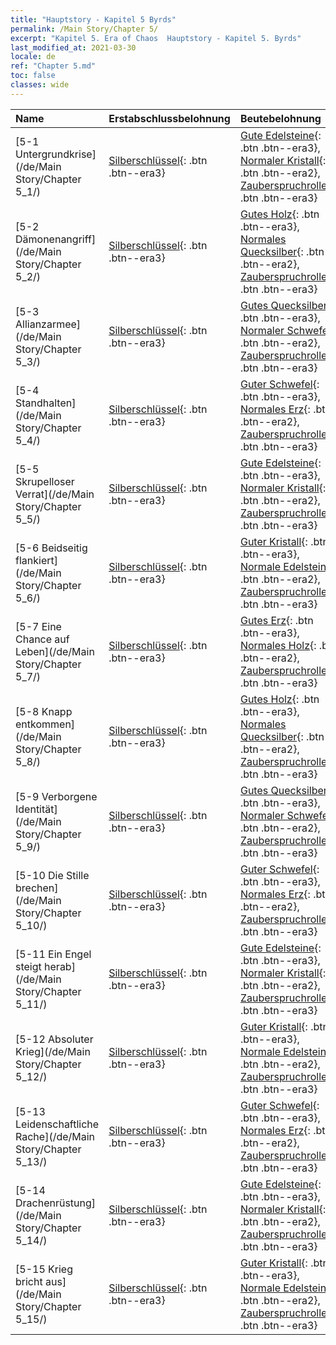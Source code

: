 ```yaml
---
title: "Hauptstory - Kapitel 5 Byrds"
permalink: /Main Story/Chapter 5/
excerpt: "Kapitel 5. Era of Chaos  Hauptstory - Kapitel 5. Byrds"
last_modified_at: 2021-03-30
locale: de
ref: "Chapter 5.md"
toc: false
classes: wide
---
```


  | Name |  Erstabschlussbelohnung | Beutebelohnung |
  |:------------|:------------|:------------| 
  | [5-1 Untergrundkrise](/de/Main Story/Chapter 5_1/) | [Silberschlüssel](/de/Items/con_693/){: .btn .btn--era3} | [Gute Edelsteine](/de/Items/mat_16/){: .btn .btn--era3}, [Normaler Kristall](/de/Items/mat_11/){: .btn .btn--era2}, [Zauberspruchrollen](/de/Items/con_694/){: .btn .btn--era3} |
  | [5-2 Dämonenangriff](/de/Main Story/Chapter 5_2/) | [Silberschlüssel](/de/Items/con_693/){: .btn .btn--era3} | [Gutes Holz](/de/Items/mat_13/){: .btn .btn--era3}, [Normales Quecksilber](/de/Items/mat_8/){: .btn .btn--era2}, [Zauberspruchrollen](/de/Items/con_694/){: .btn .btn--era3} |
  | [5-3 Allianzarmee](/de/Main Story/Chapter 5_3/) | [Silberschlüssel](/de/Items/con_693/){: .btn .btn--era3} | [Gutes Quecksilber](/de/Items/mat_14/){: .btn .btn--era3}, [Normaler Schwefel](/de/Items/mat_9/){: .btn .btn--era2}, [Zauberspruchrollen](/de/Items/con_694/){: .btn .btn--era3} |
  | [5-4 Standhalten](/de/Main Story/Chapter 5_4/) | [Silberschlüssel](/de/Items/con_693/){: .btn .btn--era3} | [Guter Schwefel](/de/Items/mat_15/){: .btn .btn--era3}, [Normales Erz](/de/Items/mat_6/){: .btn .btn--era2}, [Zauberspruchrollen](/de/Items/con_694/){: .btn .btn--era3} |
  | [5-5 Skrupelloser Verrat](/de/Main Story/Chapter 5_5/) | [Silberschlüssel](/de/Items/con_693/){: .btn .btn--era3} | [Gute Edelsteine](/de/Items/mat_16/){: .btn .btn--era3}, [Normaler Kristall](/de/Items/mat_11/){: .btn .btn--era2}, [Zauberspruchrollen](/de/Items/con_694/){: .btn .btn--era3} |
  | [5-6 Beidseitig flankiert](/de/Main Story/Chapter 5_6/) | [Silberschlüssel](/de/Items/con_693/){: .btn .btn--era3} | [Guter Kristall](/de/Items/mat_17/){: .btn .btn--era3}, [Normale Edelsteine](/de/Items/mat_10/){: .btn .btn--era2}, [Zauberspruchrollen](/de/Items/con_694/){: .btn .btn--era3} |
  | [5-7 Eine Chance auf Leben](/de/Main Story/Chapter 5_7/) | [Silberschlüssel](/de/Items/con_693/){: .btn .btn--era3} | [Gutes Erz](/de/Items/mat_12/){: .btn .btn--era3}, [Normales Holz](/de/Items/mat_7/){: .btn .btn--era2}, [Zauberspruchrollen](/de/Items/con_694/){: .btn .btn--era3} |
  | [5-8 Knapp entkommen](/de/Main Story/Chapter 5_8/) | [Silberschlüssel](/de/Items/con_693/){: .btn .btn--era3} | [Gutes Holz](/de/Items/mat_13/){: .btn .btn--era3}, [Normales Quecksilber](/de/Items/mat_8/){: .btn .btn--era2}, [Zauberspruchrollen](/de/Items/con_694/){: .btn .btn--era3} |
  | [5-9 Verborgene Identität](/de/Main Story/Chapter 5_9/) | [Silberschlüssel](/de/Items/con_693/){: .btn .btn--era3} | [Gutes Quecksilber](/de/Items/mat_14/){: .btn .btn--era3}, [Normaler Schwefel](/de/Items/mat_9/){: .btn .btn--era2}, [Zauberspruchrollen](/de/Items/con_694/){: .btn .btn--era3} |
  | [5-10 Die Stille brechen](/de/Main Story/Chapter 5_10/) | [Silberschlüssel](/de/Items/con_693/){: .btn .btn--era3} | [Guter Schwefel](/de/Items/mat_15/){: .btn .btn--era3}, [Normales Erz](/de/Items/mat_6/){: .btn .btn--era2}, [Zauberspruchrollen](/de/Items/con_694/){: .btn .btn--era3} |
  | [5-11 Ein Engel steigt herab](/de/Main Story/Chapter 5_11/) | [Silberschlüssel](/de/Items/con_693/){: .btn .btn--era3} | [Gute Edelsteine](/de/Items/mat_16/){: .btn .btn--era3}, [Normaler Kristall](/de/Items/mat_11/){: .btn .btn--era2}, [Zauberspruchrollen](/de/Items/con_694/){: .btn .btn--era3} |
  | [5-12 Absoluter Krieg](/de/Main Story/Chapter 5_12/) | [Silberschlüssel](/de/Items/con_693/){: .btn .btn--era3} | [Guter Kristall](/de/Items/mat_17/){: .btn .btn--era3}, [Normale Edelsteine](/de/Items/mat_10/){: .btn .btn--era2}, [Zauberspruchrollen](/de/Items/con_694/){: .btn .btn--era3} |
  | [5-13 Leidenschaftliche Rache](/de/Main Story/Chapter 5_13/) | [Silberschlüssel](/de/Items/con_693/){: .btn .btn--era3} | [Guter Schwefel](/de/Items/mat_15/){: .btn .btn--era3}, [Normales Erz](/de/Items/mat_6/){: .btn .btn--era2}, [Zauberspruchrollen](/de/Items/con_694/){: .btn .btn--era3} |
  | [5-14 Drachenrüstung](/de/Main Story/Chapter 5_14/) | [Silberschlüssel](/de/Items/con_693/){: .btn .btn--era3} | [Gute Edelsteine](/de/Items/mat_16/){: .btn .btn--era3}, [Normaler Kristall](/de/Items/mat_11/){: .btn .btn--era2}, [Zauberspruchrollen](/de/Items/con_694/){: .btn .btn--era3} |
  | [5-15 Krieg bricht aus](/de/Main Story/Chapter 5_15/) | [Silberschlüssel](/de/Items/con_693/){: .btn .btn--era3} | [Guter Kristall](/de/Items/mat_17/){: .btn .btn--era3}, [Normale Edelsteine](/de/Items/mat_10/){: .btn .btn--era2}, [Zauberspruchrollen](/de/Items/con_694/){: .btn .btn--era3} |
